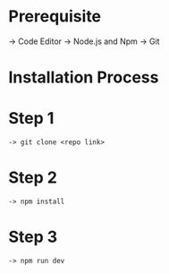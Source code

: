 # Prerequisite
   -> Code Editor
   -> Node.js and Npm
   -> Git

# Installation Process
  # Step 1
    -> git clone <repo link>
  # Step 2
    -> npm install
  # Step 3
    -> npm run dev
